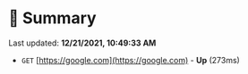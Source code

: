 # 📖 Summary
Last updated: **12/21/2021, 10:49:33 AM**

- `GET` [https://google.com](https://google.com) - **Up** (273ms)
